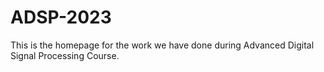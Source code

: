 # ADSP-2023
This is the homepage for the work we have done during Advanced Digital Signal Processing Course.
